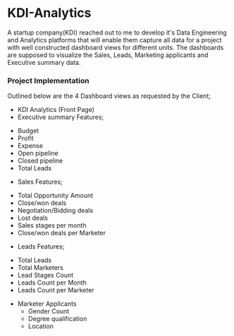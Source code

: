 # KDI-Analytics
A startup company(KDI) reached out to me to develop it's Data Engineering and Analytics platforms that will enable them capture all data for a project with well constructed dashboard views for different units. The dashboards are supposed to visualize the Sales, Leads, Marketing applicants and Executive summary data. 
### Project Implementation
Outlined below are the 4 Dashboard views as requested by the Client;
* KDI Analytics (Front Page)
* Executive summary
Features;
- Budget
- Profit
- Expense
- Open pipeline
- Closed pipeline
- Total Leads

* Sales
Features;
- Total Opportunity Amount
- Close/won deals
- Negotiation/Bidding deals
- Lost deals
- Sales stages per month
- Close/won deals per Marketer

* Leads
Features;
- Total Leads
- Total Marketers
- Lead Stages Count
- Leads Count per Month
- Leads Count per Marketer

* Marketer Applicants
   - Gender Count
   - Degree qualification
   - Location 
   
